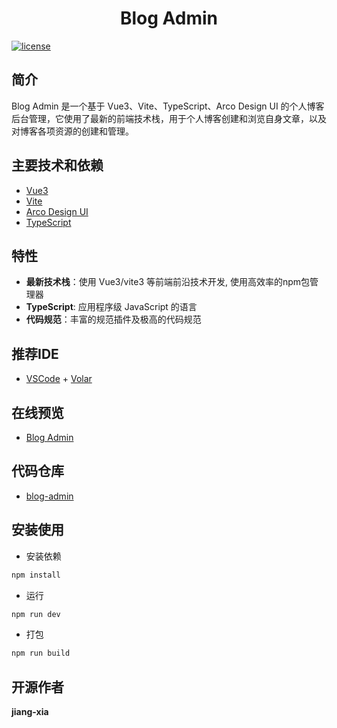 
<div align="center">
	<!-- <img style="width: 80px;height: 80px" src=""/> -->
	<h1>Blog Admin</h1>
</div>


[![license](https://img.shields.io/badge/license-MIT-green.svg)](./LICENSE)

## 简介

Blog Admin  是一个基于 Vue3、Vite、TypeScript、Arco Design UI 的个人博客后台管理，它使用了最新的前端技术栈，用于个人博客创建和浏览自身文章，以及对博客各项资源的创建和管理。

## 主要技术和依赖

- [Vue3](https://staging-cn.vuejs.org/guide/introduction.html)
- [Vite](https://www.vitejs.net/guide/)
- [Arco Design UI](https://arco.design/vue/docs/start)
- [TypeScript](https://typescript.bootcss.com/)
  
  
## 特性

- **最新技术栈**：使用 Vue3/vite3 等前端前沿技术开发, 使用高效率的npm包管理器
- **TypeScript**: 应用程序级 JavaScript 的语言
- **代码规范**：丰富的规范插件及极高的代码规范

## 推荐IDE
- [VSCode](https://code.visualstudio.com/) + [Volar](https://marketplace.visualstudio.com/items?itemName=johnsoncodehk.volar)


## 在线预览

- [Blog Admin](https://admin.jiang-xia.top/dashboard/workplace)

  

## 代码仓库

- [blog-admin](https://gitee.com/jiang-xia/blog-admin)

<!-- ## 项目示例图 -->

## 安装使用

- 安装依赖

```bash
npm install
```

- 运行

```bash
npm run dev
```

- 打包

```bash
npm run build
```

## 开源作者

**jiang-xia**
